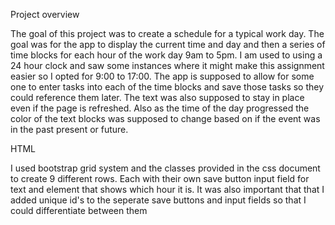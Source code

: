 
Project overview

The goal of this project was to create a schedule for a typical work day. The goal was for the app to display the current time and day and then a series of time blocks for 
each hour of the work day 9am to 5pm. I am used to using a 24 hour clock and saw some instances where it might make this assignment easier so I opted for 9:00 to 17:00. The 
app is supposed to allow for some one to enter tasks into each of the time blocks and save those tasks so they could reference them later. The text was also supposed to stay in place even if the page is refreshed. Also as the time of the day progressed the color of the text blocks was supposed to change based on if the event was in the past present or future.

HTML

I used bootstrap grid system and the classes provided in the css document to create 9 different rows. Each with their own save button input field for text and element that shows which hour it is. It was also important that that I added unique id's to the seperate save buttons and input fields so that I could differentiate between them 
